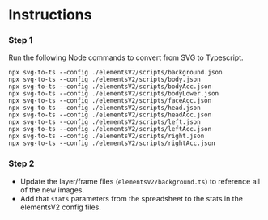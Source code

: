 # Instructions

### Step 1

Run the following Node commands to convert from SVG to Typescript.

```
npx svg-to-ts --config ./elementsV2/scripts/background.json
npx svg-to-ts --config ./elementsV2/scripts/body.json
npx svg-to-ts --config ./elementsV2/scripts/bodyAcc.json
npx svg-to-ts --config ./elementsV2/scripts/bodyLower.json
npx svg-to-ts --config ./elementsV2/scripts/faceAcc.json
npx svg-to-ts --config ./elementsV2/scripts/head.json
npx svg-to-ts --config ./elementsV2/scripts/headAcc.json
npx svg-to-ts --config ./elementsV2/scripts/left.json
npx svg-to-ts --config ./elementsV2/scripts/leftAcc.json
npx svg-to-ts --config ./elementsV2/scripts/right.json
npx svg-to-ts --config ./elementsV2/scripts/rightAcc.json
```

### Step 2

- Update the layer/frame files (`elementsV2/background.ts`) to reference all of the new images.
- Add that `stats` parameters from the spreadsheet to the stats in the elementsV2 config files.
